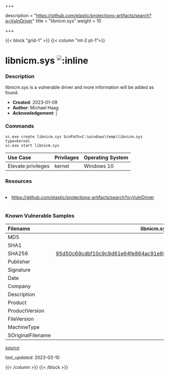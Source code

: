 +++

description = "https://github.com/elastic/protections-artifacts/search?q=VulnDriver"
title = "libnicm.sys"
weight = 10

+++


{{< block "grid-1" >}}
{{< column "mt-2 pt-1">}}


# libnicm.sys ![:inline](/images/twitter_verified.png) 


### Description

libnicm.sys is a vulnerable driver and more information will be added as found.

- **Created**: 2023-01-09
- **Author**: Michael Haag
- **Acknowledgement**:  | [](https://twitter.com/)

### Commands

```
sc.exe create libnicm.sys binPath=C:\windows\temp\libnicm.sys type=kernel
sc.exe start libnicm.sys
```

| Use Case | Privilages | Operating System | 
|:---- | ---- | ---- |
| Elevate privileges | kernel | Windows 10 |

### Resources
<br>
<li><a href=" https://github.com/elastic/protections-artifacts/search?q=VulnDriver"> https://github.com/elastic/protections-artifacts/search?q=VulnDriver</a></li>
<br>

### Known Vulnerable Samples

| Filename | libnicm.sys |
|:---- | ---- | 
| MD5 | <a href="https://www.virustotal.com/gui/file/"></a> |
| SHA1 | <a href="https://www.virustotal.com/gui/file/"></a> |
| SHA256 | <a href="https://www.virustotal.com/gui/file/95d50c69cdbf10c9c9d61e64fe864ac91e6f6caa637d128eb20e1d3510e776d3">95d50c69cdbf10c9c9d61e64fe864ac91e6f6caa637d128eb20e1d3510e776d3</a> |
| Publisher |  |
| Signature |  |
| Date |  |
| Company |  |
| Description |  |
| Product |  |
| ProductVersion |  |
| FileVersion |  |
| MachineType |  |
| SOriginalFilename |  |



[*source*](https://github.com/magicsword-io/LOLDrivers/tree/main/yaml/libnicm.sys.yml)

*last_updated:* 2023-03-10








{{< /column >}}
{{< /block >}}
